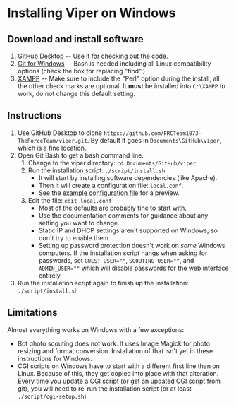 # Installing Viper on Windows

## Download and install software

1. [GitHub Desktop](https://desktop.github.com/) -- Use it for checking out the code.
2. [Git for Windows](https://gitforwindows.org/) -- Bash is needed including all Linux compatibility options (check the box for replacing "find".)
3. [XAMPP](https://www.apachefriends.org/download.html) -- Make sure to include the "Perl" option during the install, all the other check marks are optional. It **must** be installed into `C:\XAMPP` to work, do not change this default setting.

## Instructions

1. Use GitHub Desktop to clone `https://github.com/FRCTeam1073-TheForceTeam/viper.git`. By default it goes in `Documents\GitHub\viper`, which is a fine location.
2. Open Git Bash to get a bash command line.
   1. Change to the viper directory: `cd Documents/GitHub/viper`
   1. Run the installation script: `./script/install.sh`
      - It will start by installing software dependencies (like Apache).
      - Then it will create a configuration file: `local.conf`.
      - See the [example configuration file](../script/example.conf) for a preview.
   1. Edit the file: `edit local.conf`
      - Most of the defaults are probably fine to start with.
      - Use the documentation comments for guidance about any setting you want to change.
      - Static IP and DHCP settings aren't supported on Windows, so don't try to enable them.
      - Setting up password protection doesn't work on *some* Windows computers. If the installation script hangs when asking for passwords, set `GUEST_USER=""`, `SCOUTING_USER=""`, and
`ADMIN_USER=""` which will disable passwords for the web interface entirely.
1. Run the installation script again to finish up the installation: `./script/install.sh`

## Limitations

Almost everything works on Windows with a few exceptions:

- Bot photo scouting does not work. It uses Image Magick for photo resizing and format conversion. Installation of that isn't yet in these instructions for Windows.
- CGI scripts on Windows have to start with a different first line than on Linux. Because of this, they get copied into place with that alteration. Every time you update a CGI script (or get an updated CGI script from git), you will need to re-run the installation script (or at least `./script/cgi-setup.sh`)

